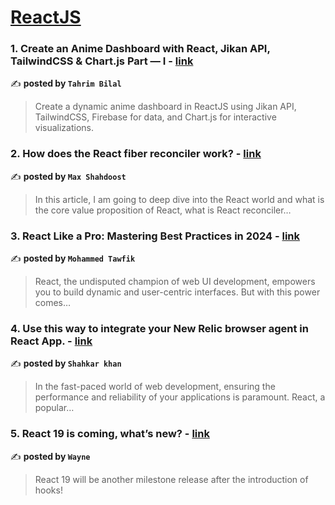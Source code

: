 
<h1><a href=https://medium.com/tag/reactjs/recommended target="_blank" rel="noopener noreferrer">ReactJS</a></h1>
<h3>1. Create an Anime Dashboard with React, Jikan API, TailwindCSS & Chart.js Part — I - <a href="https://medium.com/@tarimbilal4/build-a-stunning-anime-dashboard-with-reactjs-using-jikan-api-tailwindcss-firebase-and-chart-js-a2750437f903" target="_blank" rel="noopener noreferrer">link</a></h3>

✍️ **posted by `Tahrim Bilal`**

<blockquote>Create a dynamic anime dashboard in ReactJS using Jikan API, TailwindCSS, Firebase for data, and Chart.js for interactive visualizations.</blockquote>

<h3>2. How does the React fiber reconciler work? - <a href="https://medium.com/@maxtsh/how-does-the-react-fiber-reconciler-work-77c3650127da" target="_blank" rel="noopener noreferrer">link</a></h3>

✍️ **posted by `Max Shahdoost`**

<blockquote>In this article, I am going to deep dive into the React world and what is the core value proposition of React, what is React reconciler…</blockquote>

<h3>3. React Like a Pro: Mastering Best Practices in 2024 - <a href="https://medium.com/@apicraft/react-like-a-pro-mastering-best-practices-in-2024-8f9eaad4fa25" target="_blank" rel="noopener noreferrer">link</a></h3>

✍️ **posted by `Mohammed Tawfik`**

<blockquote>React, the undisputed champion of web UI development, empowers you to build dynamic and user-centric interfaces. But with this power comes…</blockquote>

<h3>4. Use this way to integrate your New Relic browser agent in React App. - <a href="https://medium.com/@shahkarkhan/use-this-way-to-integrate-your-new-relic-browser-agent-in-react-app-5dabde4841ef" target="_blank" rel="noopener noreferrer">link</a></h3>

✍️ **posted by `Shahkar khan`**

<blockquote>In the fast-paced world of web development, ensuring the performance and reliability of your applications is paramount. React, a popular…</blockquote>

<h3>5. React 19 is coming, what’s new? - <a href="https://medium.com/stackademic/react-19-is-coming-whats-new-79e2d4b948e4" target="_blank" rel="noopener noreferrer">link</a></h3>

✍️ **posted by `Wayne`**

<blockquote>React 19 will be another milestone release after the introduction of hooks!</blockquote>

